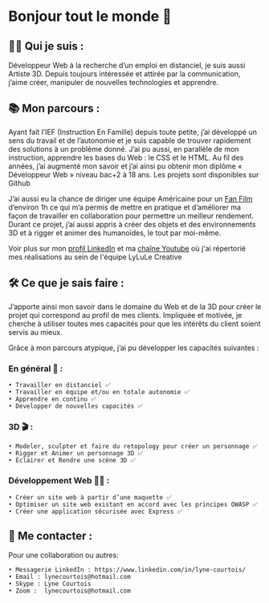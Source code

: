 # Bonjour tout le monde 👋

## 🙋‍♀️ Qui je suis : 

Développeur Web à la recherche d’un emploi en distanciel, je suis aussi Artiste 3D. Depuis toujours intéressée et attirée par la communication, j’aime créer, manipuler de nouvelles technologies et apprendre.

## 📚 Mon parcours :

Ayant fait l’IEF (Instruction En Famille) depuis toute petite, j’ai développé un sens du travail et de l’autonomie et je suis capable de trouver rapidement des solutions à un problème donné. J’ai pu aussi, en parallèle de mon instruction, apprendre les bases du Web : le CSS et le HTML. Au fil des années, j’ai augmenté mon savoir et j’ai ainsi pu obtenir mon diplôme « Développeur Web » niveau bac+2 à 18 ans. Les projets sont disponibles sur Github

J’ai aussi eu la chance de diriger une équipe Américaine pour un <a href="https://youtu.be/dtJRtrjjc4Y">Fan Film</a> d’environ 1h ce qui m’a permis de mettre en pratique et d’améliorer ma façon de travailler en collaboration pour permettre un meilleur rendement. Durant ce projet, j’ai aussi appris à créer des objets et des environnements 3D et à rigger et animer des humanoïdes, le tout par moi-même.

<p>Voir plus sur mon <a href="https://www.linkedin.com/in/lyne-courtois/">profil LinkedIn</a> et ma <a href="https://youtube.com/playlist?list=PLalnG9KtSmrOYoFetzWa1peZQN7O1O6FX">chaîne Youtube</a> où j'ai répertorié mes réalisations au sein de l'équipe LyLuLe Creative</p>

## 🛠 Ce que je sais faire : 

J’apporte ainsi mon savoir dans le domaine du Web et de la 3D pour créer le projet qui correspond au profil de mes clients. Impliquée et motivée, je cherche à utiliser toutes mes capacités pour que les intérêts du client soient servis au mieux.

Grâce à mon parcours atypique, j’ai pu développer les capacités suivantes :

### En général 📌 : 
    • Travailler en distanciel ✅
    • Travailler en équipe et/ou en totale autonomie ✅
    • Apprendre en continu ✅
    • Développer de nouvelles capacités ✅

### 3D 🎬 : 
    • Modeler, sculpter et faire du retopology pour créer un personnage ✅
    • Rigger et Animer un personnage 3D ✅
    • Éclairer et Rendre une scène 3D ✅

### Développement Web 👩‍💻 : 
    • Créer un site web à partir d’une maquette ✅
    • Optimiser un site web existant en accord avec les principes OWASP ✅
    • Créer une application sécurisée avec Express ✅

## 👥 Me contacter :

Pour une collaboration ou autres:

    • Messagerie LinkedIn : https://www.linkedin.com/in/lyne-courtois/
    • Email : lynecourtois@hotmail.com
    • Skype : Lyne Courtois
    • Zoom :  lynecourtois@hotmail.com

<!--
**grazeillamaury/grazeillamaury** is a ✨ _special_ ✨ repository because its `README.md` (this file) appears on your GitHub profile.

Here are some ideas to get you started:

- 🔭 I’m currently working on ...
- 🌱 I’m currently learning ...
- 👯 I’m looking to collaborate on ...
- 🤔 I’m looking for help with ...
- 💬 Ask me about ...
- 📫 How to reach me: ...
- 😄 Pronouns: ...
- ⚡ Fun fact: ...
-->

